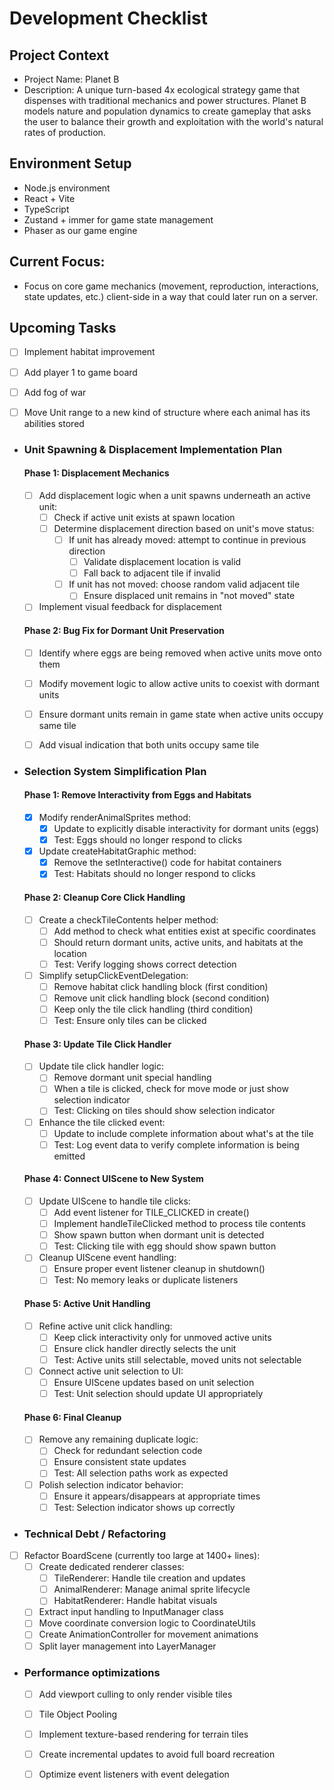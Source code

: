 # Development Checklist

## Project Context
- Project Name: Planet B
- Description: A unique turn-based 4x ecological strategy game that dispenses with traditional mechanics and power structures. Planet B models nature and population dynamics to create gameplay that asks the user to balance their growth and exploitation with the world's natural rates of production. 

## Environment Setup
- Node.js environment
- React + Vite
- TypeScript
- Zustand + immer for game state management
- Phaser as our game engine

## Current Focus:
- Focus on core game mechanics (movement, reproduction, interactions, state updates, etc.) client-side in a way that could later run on a server. 

## Upcoming Tasks
- [ ] Implement habitat improvement
- [ ] Add player 1 to game board
- [ ] Add fog of war
- [ ] Move Unit range to a new kind of structure where each animal has its abilities stored


- ### Unit Spawning & Displacement Implementation Plan

  #### Phase 1: Displacement Mechanics
  - [ ] Add displacement logic when a unit spawns underneath an active unit:
    - [ ] Check if active unit exists at spawn location
    - [ ] Determine displacement direction based on unit's move status:
      - [ ] If unit has already moved: attempt to continue in previous direction
        - [ ] Validate displacement location is valid
        - [ ] Fall back to adjacent tile if invalid
      - [ ] If unit has not moved: choose random valid adjacent tile
        - [ ] Ensure displaced unit remains in "not moved" state
  - [ ] Implement visual feedback for displacement

  #### Phase 2: Bug Fix for Dormant Unit Preservation
  - [ ] Identify where eggs are being removed when active units move onto them
  - [ ] Modify movement logic to allow active units to coexist with dormant units
  - [ ] Ensure dormant units remain in game state when active units occupy same tile
  - [ ] Add visual indication that both units occupy same tile


- ### Selection System Simplification Plan

  #### Phase 1: Remove Interactivity from Eggs and Habitats
  - [x] Modify renderAnimalSprites method:
    - [x] Update to explicitly disable interactivity for dormant units (eggs)
    - [x] Test: Eggs should no longer respond to clicks
  - [x] Update createHabitatGraphic method:
    - [x] Remove the setInteractive() code for habitat containers
    - [x] Test: Habitats should no longer respond to clicks

  #### Phase 2: Cleanup Core Click Handling
  - [ ] Create a checkTileContents helper method:
    - [ ] Add method to check what entities exist at specific coordinates
    - [ ] Should return dormant units, active units, and habitats at the location
    - [ ] Test: Verify logging shows correct detection
  - [ ] Simplify setupClickEventDelegation:
    - [ ] Remove habitat click handling block (first condition)
    - [ ] Remove unit click handling block (second condition)
    - [ ] Keep only the tile click handling (third condition)
    - [ ] Test: Ensure only tiles can be clicked

  #### Phase 3: Update Tile Click Handler
  - [ ] Update tile click handler logic:
    - [ ] Remove dormant unit special handling
    - [ ] When a tile is clicked, check for move mode or just show selection indicator
    - [ ] Test: Clicking on tiles should show selection indicator
  - [ ] Enhance the tile clicked event:
    - [ ] Update to include complete information about what's at the tile
    - [ ] Test: Log event data to verify complete information is being emitted

  #### Phase 4: Connect UIScene to New System
  - [ ] Update UIScene to handle tile clicks:
    - [ ] Add event listener for TILE_CLICKED in create()
    - [ ] Implement handleTileClicked method to process tile contents
    - [ ] Show spawn button when dormant unit is detected
    - [ ] Test: Clicking tile with egg should show spawn button
  - [ ] Cleanup UIScene event handling:
    - [ ] Ensure proper event listener cleanup in shutdown()
    - [ ] Test: No memory leaks or duplicate listeners

  #### Phase 5: Active Unit Handling
  - [ ] Refine active unit click handling:
    - [ ] Keep click interactivity only for unmoved active units
    - [ ] Ensure click handler directly selects the unit
    - [ ] Test: Active units still selectable, moved units not selectable
  - [ ] Connect active unit selection to UI:
    - [ ] Ensure UIScene updates based on unit selection
    - [ ] Test: Unit selection should update UI appropriately

  #### Phase 6: Final Cleanup
  - [ ] Remove any remaining duplicate logic:
    - [ ] Check for redundant selection code
    - [ ] Ensure consistent state updates
    - [ ] Test: All selection paths work as expected
  - [ ] Polish selection indicator behavior:
    - [ ] Ensure it appears/disappears at appropriate times
    - [ ] Test: Selection indicator shows up correctly

- ### Technical Debt / Refactoring
- [ ] Refactor BoardScene (currently too large at 1400+ lines):
  - [ ] Create dedicated renderer classes:
    - [ ] TileRenderer: Handle tile creation and updates
    - [ ] AnimalRenderer: Manage animal sprite lifecycle
    - [ ] HabitatRenderer: Handle habitat visuals 
  - [ ] Extract input handling to InputManager class
  - [ ] Move coordinate conversion logic to CoordinateUtils
  - [ ] Create AnimationController for movement animations
  - [ ] Split layer management into LayerManager

- ### Performance optimizations
  - [ ] Add viewport culling to only render visible tiles
  - [ ] Tile Object Pooling
  - [ ] Implement texture-based rendering for terrain tiles
  - [ ] Create incremental updates to avoid full board recreation
  - [ ] Optimize event listeners with event delegation

